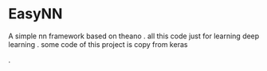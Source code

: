 # EasyNN
A simple nn framework based on theano .
all this code just for learning deep learning .
some code of this project is copy from keras


.
